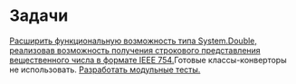 # Задачи
[Расширить функциональную возможность типа System.Double, реализовав возможность получения строкового представления вещественного числа в формате IEEE 754.](https://github.com/Nekliukov/NET.S.2018.Nekliukov/commit/dffbd7da264f1f5f7a8763595fd7d3bf586ea654)Готовые классы-конверторы не использовать. [Разработать модульные тесты.](https://github.com/Nekliukov/NET.S.2018.Nekliukov/blob/master/NET.S.2018.Nekliukov.04/DoubleExtLib.Tests/DoubleExtensionTests.cs)